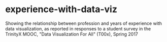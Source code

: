 # experience-with-data-viz
Showing the relationship between profession and years of experience with data visualization, as reported in responses to a student survey in the TrinityX MOOC, "Data Visualization For All" (T00x), Spring 2017
